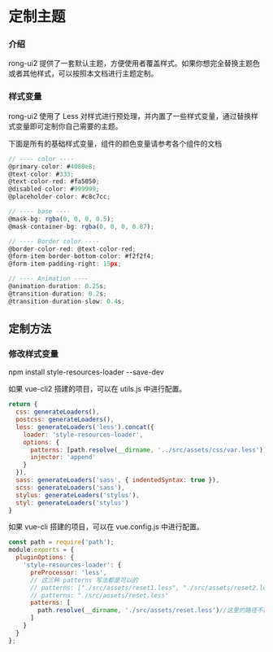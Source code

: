 
# 定制主题

<div class="r-doc-card">

### 介绍
rong-ui2 提供了一套默认主题，方便使用者覆盖样式。如果你想完全替换主题色或者其他样式，可以按照本文档进行主题定制。

</div>

<div class="r-doc-card">

### 样式变量
rong-ui2 使用了 Less 对样式进行预处理，并内置了一些样式变量，通过替换样式变量即可定制你自己需要的主题。

下面是所有的基础样式变量，组件的颜色变量请参考各个组件的文档

```js
// ---- color ----
@primary-color: #4080e8;
@text-color: #333;
@text-color-red: #fa5050;
@disabled-color: #999999;
@placeholder-color: #c8c7cc;

// ---- base ----
@mask-bg: rgba(0, 0, 0, 0.5);
@mask-container-bg: rgba(0, 0, 0, 0.87);

// ---- Border color ----
@border-color-red: @text-color-red;
@form-item-border-bottom-color: #f2f2f4;
@form-item-padding-right: 15px;

// ---- Animation ----
@animation-duration: 0.25s;
@transition-duration: 0.2s;
@transition-duration-slow: 0.4s;
```

</div>


## 定制方法
<div class="r-doc-card">

### 修改样式变量
 npm install style-resources-loader --save-dev

如果 vue-cli2 搭建的项目，可以在 utils.js 中进行配置。
```js
return {
  css: generateLoaders(),
  postcss: generateLoaders(),
  less: generateLoaders('less').concat({
    loader: 'style-resources-loader',
    options: {
      patterns: [path.resolve(__dirname, '../src/assets/css/var.less')],
      injector: 'append'
    }
  }),
  sass: generateLoaders('sass', { indentedSyntax: true }),
  scss: generateLoaders('sass'),
  stylus: generateLoaders('stylus'),
  styl: generateLoaders('stylus')
}
```

如果 vue-cli 搭建的项目，可以在 vue.config.js 中进行配置。
```js
const path = require('path');
module.exports = {
  pluginOptions: {
    'style-resources-loader': {
      preProcessor: 'less',
      // 这三种 patterns 写法都是可以的
      // patterns: ["./src/assets/reset1.less", "./src/assets/reset2.less"]
      // patterns: "./src/assets/reset.less"
	  patterns: [
        path.resolve(__dirname, './src/assets/reset.less')//这里的路径不能使用 @ 符号，否则会报错
      ]
    }
  }
};
```
</div>
